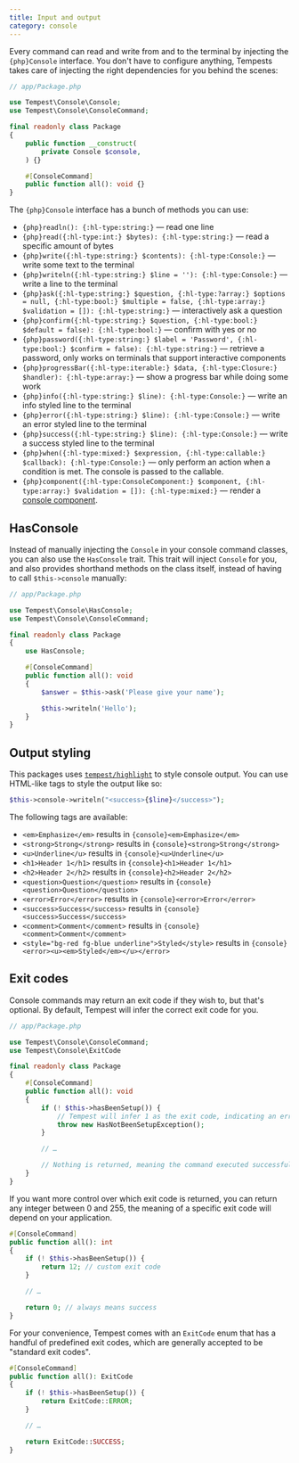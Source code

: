 ```yaml
---
title: Input and output
category: console
---
```


Every command can read and write from and to the terminal by injecting the `{php}Console` interface. You don't have to configure anything, Tempests takes care of injecting the right dependencies for you behind the scenes:

```php
// app/Package.php

use Tempest\Console\Console;
use Tempest\Console\ConsoleCommand;

final readonly class Package
{
    public function __construct(
        private Console $console,
    ) {}

    #[ConsoleCommand]
    public function all(): void {}
}
```

The `{php}Console` interface has a bunch of methods you can use:

- `{php}readln(): {:hl-type:string:}` — read one line
- `{php}read({:hl-type:int:} $bytes): {:hl-type:string:}` — read a specific amount of bytes
- `{php}write({:hl-type:string:} $contents): {:hl-type:Console:}` — write some text to the terminal
- `{php}writeln({:hl-type:string:} $line = ''): {:hl-type:Console:}` — write a line to the terminal
- `{php}ask({:hl-type:string:} $question, {:hl-type:?array:} $options = null, {:hl-type:bool:} $multiple = false, {:hl-type:array:} $validation = []): {:hl-type:string:}` — interactively ask a question
- `{php}confirm({:hl-type:string:} $question, {:hl-type:bool:} $default = false): {:hl-type:bool:}` — confirm with yes or no
- `{php}password({:hl-type:string:} $label = 'Password', {:hl-type:bool:} $confirm = false): {:hl-type:string:}` — retrieve a password, only works on terminals that support interactive components
- `{php}progressBar({:hl-type:iterable:} $data, {:hl-type:Closure:} $handler): {:hl-type:array:}` — show a progress bar while doing some work
- `{php}info({:hl-type:string:} $line): {:hl-type:Console:}` — write an info styled line to the terminal
- `{php}error({:hl-type:string:} $line): {:hl-type:Console:}` — write an error styled line to the terminal
- `{php}success({:hl-type:string:} $line): {:hl-type:Console:}` — write a success styled line to the terminal
- `{php}when({:hl-type:mixed:} $expression, {:hl-type:callable:} $callback): {:hl-type:Console:}` — only perform an action when a condition is met. The console is passed to the callable.
- `{php}component({:hl-type:ConsoleComponent:} $component, {:hl-type:array:} $validation = []): {:hl-type:mixed:}` — render a [console component](/docs/console/04-components).

## HasConsole

Instead of manually injecting the `Console` in your console command classes, you can also use the `HasConsole` trait. This trait will inject `Console` for you, and also provides shorthand methods on the class itself, instead of having to call `$this->console` manually:

```php
// app/Package.php

use Tempest\Console\HasConsole;
use Tempest\Console\ConsoleCommand;

final readonly class Package
{
    use HasConsole;

    #[ConsoleCommand]
    public function all(): void
    {
        $answer = $this->ask('Please give your name');

        $this->writeln('Hello');
    }
}
```

## Output styling

This packages uses [`tempest/highlight`](https://github.com/tempestphp/highlight) to style console output. You can use HTML-like tags to style the output like so:

```php
$this->console->writeln("<success>{$line}</success>");
```

The following tags are available:

- `<em>Emphasize</em>` results in `{console}<em>Emphasize</em>`
- `<strong>Strong</strong>` results in `{console}<strong>Strong</strong>`
- `<u>Underline</u>` results in `{console}<u>Underline</u>`
- `<h1>Header 1</h1>` results in `{console}<h1>Header 1</h1>`
- `<h2>Header 2</h2>` results in `{console}<h2>Header 2</h2>`
- `<question>Question</question>` results in `{console}<question>Question</question>`
- `<error>Error</error>` results in `{console}<error>Error</error>`
- `<success>Success</success>` results in `{console}<success>Success</success>`
- `<comment>Comment</comment>` results in `{console}<comment>Comment</comment>`
- `<style="bg-red fg-blue underline">Styled</style>` results in `{console}<error><u><em>Styled</em></u></error>`

## Exit codes

Console commands may return an exit code if they wish to, but that's optional. By default, Tempest will infer the correct exit code for you.

```php
// app/Package.php

use Tempest\Console\ConsoleCommand;
use Tempest\Console\ExitCode

final readonly class Package
{
    #[ConsoleCommand]
    public function all(): void
    {
        if (! $this->hasBeenSetup()) {
            // Tempest will infer 1 as the exit code, indicating an error occurred
            throw new HasNotBeenSetupException();
        }

        // …

        // Nothing is returned, meaning the command executed successfully
    }
}
```

If you want more control over which exit code is returned, you can return any integer between 0 and 255, the meaning of a specific exit code will depend on your application.

```php
#[ConsoleCommand]
public function all(): int
{
    if (! $this->hasBeenSetup()) {
        return 12; // custom exit code
    }

    // …

    return 0; // always means success
}
```

For your convenience, Tempest comes with an `ExitCode` enum that has a handful of predefined exit codes, which are generally accepted to be "standard exit codes".

```php
#[ConsoleCommand]
public function all(): ExitCode
{
    if (! $this->hasBeenSetup()) {
        return ExitCode::ERROR;
    }

    // …

    return ExitCode::SUCCESS;
}
```
